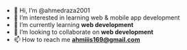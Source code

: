 - 👋 Hi, I’m @ahmedraza2001
- 👀 I’m interested in learning web & mobile app development
- 🌱 I’m currently learning **web development**
- 💞️ I’m looking to collaborate on **web development**
- 📫 How to reach me **ahmiiis169@gmail.com**


<!---
ahmedraza2001/ahmedraza2001 is a ✨ special ✨ repository because its `README.md` (this file) appears on your GitHub profile.
You can click the Preview link to take a look at your changes.
--->
